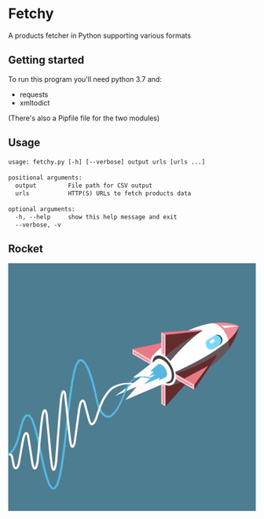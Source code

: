 Fetchy
======

A products fetcher in Python supporting various formats

Getting started
---------------

To run this program you'll need python 3.7 and:
* requests
* xmltodict

(There's also a Pipfile file for the two modules)

Usage
-----

```
usage: fetchy.py [-h] [--verbose] output urls [urls ...]

positional arguments:
  output         File path for CSV output
  urls           HTTP(S) URLs to fetch products data

optional arguments:
  -h, --help     show this help message and exit
  --verbose, -v
```

Rocket
------

![](rocket.gif)

